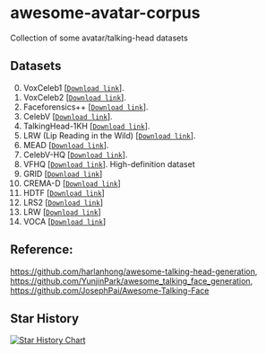 # awesome-avatar-corpus
Collection of some avatar/talking-head datasets

## Datasets

0. VoxCeleb1 [[`Download link`](https://www.robots.ox.ac.uk/~vgg/data/voxceleb/vox1.html)].
1. VoxCeleb2 [[`Download link`](https://www.robots.ox.ac.uk/~vgg/data/voxceleb/vox2.html)].
2. Faceforensics++ [[`Download link`](https://github.com/ondyari/FaceForensics)].
3. CelebV [[`Download link`](https://drive.google.com/file/d/1jQ6d76T5GQuvQH4dq8_Wq1T0cxvN0_xp/view)].
4. TalkingHead-1KH [[`Download link`](https://github.com/deepimagination/TalkingHead-1KH)].
5. LRW (Lip Reading in the Wild) [[`Download link`](https://www.robots.ox.ac.uk/~vgg/data/lip_reading/lrw1.html)].
6. MEAD [[`Download link`](https://github.com/uniBruce/Mead)].
7. CelebV-HQ [[`Download link`](https://github.com/CelebV-HQ/CelebV-HQ)].
8. VFHQ [[`Download link`](https://liangbinxie.github.io/projects/vfhq/)]. High-definition dataset
9. GRID [[`Download link`](https://spandh.dcs.shef.ac.uk//avlombard/)]
10. CREMA-D [[`Download link`](https://github.com/CheyneyComputerScience/CREMA-D)]
11. HDTF [[`Download link`](https://github.com/MRzzm/HDTF)]
12. LRS2 [[`Download link`](https://www.robots.ox.ac.uk/~vgg/data/lip_reading/lrs2.html)]
13. LRW [[`Download link`](https://www.robots.ox.ac.uk/~vgg/data/lip_reading/lrw1.html)]
14. VOCA [[`Download link`](https://voca.is.tue.mpg.de/)]

## Reference:
https://github.com/harlanhong/awesome-talking-head-generation,
https://github.com/YunjinPark/awesome_talking_face_generation,
https://github.com/JosephPai/Awesome-Talking-Face

## Star History

[![Star History Chart](https://api.star-history.com/svg?repos=taichuai/awesome-talking-head-corpus&type=Date)](https://star-history.com/#taichuai/awesome-talking-head-corpus&Date)
